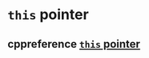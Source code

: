 # `this` pointer



## cppreference [`this` pointer](https://en.cppreference.com/w/cpp/language/this)